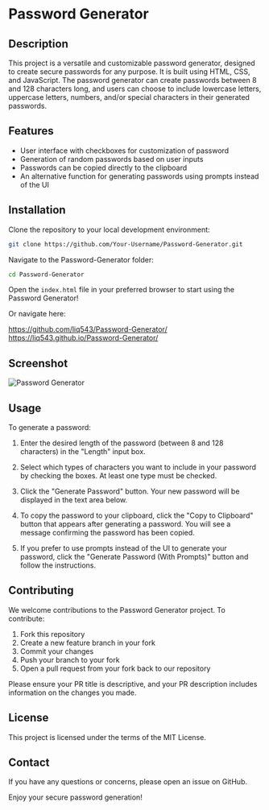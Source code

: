# Password Generator

## Description

This project is a versatile and customizable password generator, designed to create secure passwords for any purpose. It is built using HTML, CSS, and JavaScript. The password generator can create passwords between 8 and 128 characters long, and users can choose to include lowercase letters, uppercase letters, numbers, and/or special characters in their generated passwords.

## Features

- User interface with checkboxes for customization of password
- Generation of random passwords based on user inputs
- Passwords can be copied directly to the clipboard
- An alternative function for generating passwords using prompts instead of the UI

## Installation


Clone the repository to your local development environment:

```bash
git clone https://github.com/Your-Username/Password-Generator.git
```

Navigate to the Password-Generator folder:

```bash
cd Password-Generator
```

Open the `index.html` file in your preferred browser to start using the Password Generator!

Or navigate here:

https://github.com/liq543/Password-Generator/ https://liq543.github.io/Password-Generator/

## Screenshot

![Password Generator](https://i.imgur.com/hUM15UB.png)

## Usage

To generate a password:

1. Enter the desired length of the password (between 8 and 128 characters) in the "Length" input box.

2. Select which types of characters you want to include in your password by checking the boxes. At least one type must be checked.

3. Click the "Generate Password" button. Your new password will be displayed in the text area below.

4. To copy the password to your clipboard, click the "Copy to Clipboard" button that appears after generating a password. You will see a message confirming the password has been copied.

5. If you prefer to use prompts instead of the UI to generate your password, click the "Generate Password (With Prompts)" button and follow the instructions.

## Contributing

We welcome contributions to the Password Generator project. To contribute:

1. Fork this repository
2. Create a new feature branch in your fork
3. Commit your changes
4. Push your branch to your fork
5. Open a pull request from your fork back to our repository

Please ensure your PR title is descriptive, and your PR description includes information on the changes you made.

## License

This project is licensed under the terms of the MIT License.

## Contact

If you have any questions or concerns, please open an issue on GitHub.

Enjoy your secure password generation!
